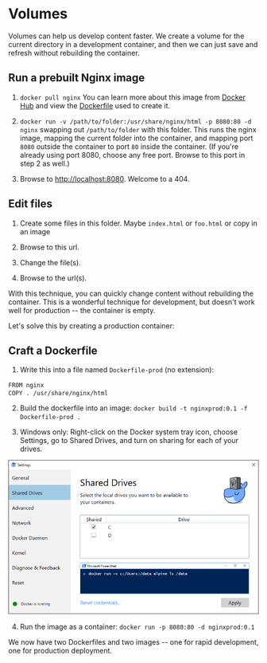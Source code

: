 Volumes
=======

Volumes can help us develop content faster.  We create a volume for the current directory in a development container, and then we can just save and refresh without rebuilding the container.


Run a prebuilt Nginx image
--------------------------

1. `docker pull nginx`  You can learn more about this image from [Docker Hub](https://hub.docker.com/_/nginx/) and view the [Dockerfile](https://github.com/nginxinc/docker-nginx/blob/0c7611139f2ce7c5a6b1febbfd5b436c8c7d2d53/mainline/jessie/Dockerfile) used to create it.

2. `docker run -v /path/to/folder:/usr/share/nginx/html -p 8080:80 -d nginx` swapping out `/path/to/folder` with this folder.  This runs the nginx image, mapping the current folder into the container, and mapping port `8080` outside the container to port `80` inside the container.  (If you're already using port 8080, choose any free port.  Browse to this port in step 2 as well.)

3. Browse to [http://localhost:8080](http://localhost:8080).  Welcome to a 404.


Edit files
----------

1. Create some files in this folder.  Maybe `index.html` or `foo.html` or copy in an image

2. Browse to this url.

3. Change the file(s).

4. Browse to the url(s).

With this technique, you can quickly change content without rebuilding the container.  This is a wonderful technique for development, but doesn't work well for production -- the container is empty.

Let's solve this by creating a production container:


Craft a Dockerfile
------------------

1. Write this into a file named `Dockerfile-prod` (no extension):

```
FROM nginx
COPY . /usr/share/nginx/html
```

2. Build the dockerfile into an image: `docker build -t nginxprod:0.1 -f Dockerfile-prod .`

3. Windows only: Right-click on the Docker system tray icon, choose Settings, go to Shared Drives, and turn on sharing for each of your drives.

![Windows: Turn on Shared Drives](shared-drives.png)

4. Run the image as a container: `docker run -p 8080:80 -d nginxprod:0.1`

We now have two Dockerfiles and two images -- one for rapid development, one for production deployment.
